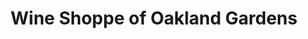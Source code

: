 ---
title: "Wine Shoppe of Oakland Gardens"
url: /queens/wine-shoppe-of-oakland-gardens/
shop: Wein
---